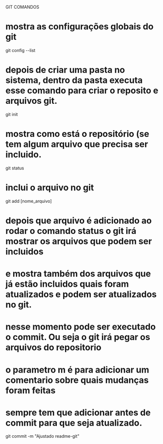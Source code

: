 GIT COMANDOS

# mostra as configurações globais do git
git config --list

# depois de criar uma pasta no sistema, dentro da pasta executa esse comando para criar o reposito e arquivos git.
git init

# mostra como está o repositório (se tem algum arquivo que precisa ser incluido.
git status

# inclui o arquivo no git
git add [nome_arquivo]

# depois que arquivo é adicionado ao rodar o comando status o git irá mostrar os arquivos que podem ser incluidos
# e mostra também dos arquivos que já estão incluidos quais foram atualizados e podem ser atualizados no git.
# nesse momento pode ser executado o commit. Ou seja o git irá pegar os arquivos do repositorio
# o parametro m é para adicionar um comentario sobre quais mudanças foram feitas
# sempre tem que adicionar antes de commit para que seja atualizado.
git commit -m "Ajustado readme-git"

